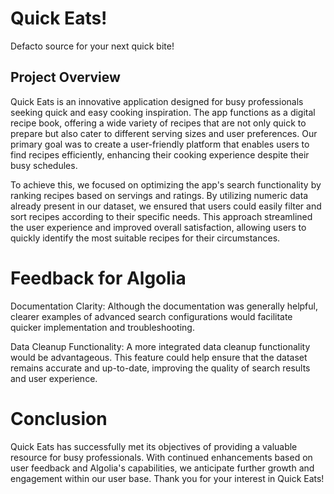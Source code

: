# Quick Eats!

Defacto source for your next quick bite! 

## Project Overview


Quick Eats is an innovative application designed for busy professionals seeking quick and easy cooking inspiration. The app functions as a digital recipe book, offering a wide variety of recipes that are not only quick to prepare but also cater to different serving sizes and user preferences. Our primary goal was to create a user-friendly platform that enables users to find recipes efficiently, enhancing their cooking experience despite their busy schedules.

To achieve this, we focused on optimizing the app's search functionality by ranking recipes based on servings and ratings. By utilizing numeric data already present in our dataset, we ensured that users could easily filter and sort recipes according to their specific needs. This approach streamlined the user experience and improved overall satisfaction, allowing users to quickly identify the most suitable recipes for their circumstances.


# Feedback for Algolia
Documentation Clarity: Although the documentation was generally helpful, clearer examples of advanced search configurations would facilitate quicker implementation and troubleshooting.

Data Cleanup Functionality: A more integrated data cleanup functionality would be advantageous. This feature could help ensure that the dataset remains accurate and up-to-date, improving the quality of search results and user experience.

# Conclusion
Quick Eats has successfully met its objectives of providing a valuable resource for busy professionals. With continued enhancements based on user feedback and Algolia's capabilities, we anticipate further growth and engagement within our user base. Thank you for your interest in Quick Eats!
